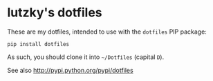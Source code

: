 lutzky's dotfiles
=================

These are my dotfiles, intended to use with the `dotfiles` PIP package:

    pip install dotfiles

As such, you should clone it into `~/Dotfiles` (capital `D`).

See also http://pypi.python.org/pypi/dotfiles
